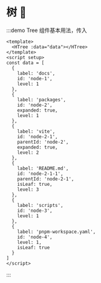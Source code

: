 <!--
 * @Author: Heyafeng
 * @Date: 2022-06-26 12:44:59
 * @LastEditors: Heyafeng
 * @LastEditTime: 2022-06-26 13:16:51
 * @Description: Tree
-->

# 树 🌲

:::demo Tree 组件基本用法，传入

```vue
<template>
  <HTree :data="data"></HTree>
</template>
<script setup>
const data = [
  {
    label: 'docs',
    id: 'node-1',
    level: 1
  },
  {
    label: 'packages',
    id: 'node-2',
    expanded: true,
    level: 1
  },
  {
    label: 'vite',
    id: 'node-2-1',
    parentId: 'node-2',
    expanded: true,
    level: 2
  },
  {
    label: 'README.md',
    id: 'node-2-1-1',
    parentId: 'node-2-1',
    isLeaf: true,
    level: 3
  },
  {
    label: 'scripts',
    id: 'node-3',
    level: 1
  },
  {
    label: 'pnpm-workspace.yaml',
    id: 'node-4',
    level: 1,
    isLeaf: true
  }
]
</script>
```

:::
